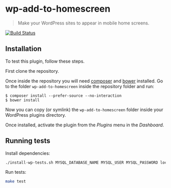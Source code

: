 # wp-add-to-homescreen
> Make your WordPress sites to appear in mobile home screens.

[![Build Status](https://travis-ci.org/mozilla/wp-add-to-homescreen.svg?branch=master)](https://travis-ci.org/mozilla/wp-add-to-homescreen)

## Installation

To test this plugin, follow these steps.

First clone the repository.

Once inside the repository you will need [composer](https://getcomposer.org) and [bower](http://bower.io/) installed. Go to the folder `wp-add-to-homescreen` inside the repository folder and run:

```
$ composer install --prefer-source --no-interaction
$ bower install
```

Now you can copy (or symlink) the `wp-add-to-homescreen` folder inside your WordPress plugins directory.

Once installed, activate the plugin from the _Plugins_ menu in the _Dashboard_.

## Running tests

Install dependencies:
```bash
./install-wp-tests.sh MYSQL_DATABASE_NAME MYSQL_USER MYSQL_PASSWORD localhost latest
```

Run tests:
```bash
make test
```
